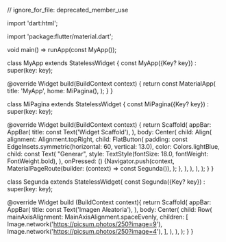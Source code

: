 // ignore_for_file: deprecated_member_use

import 'dart:html';

import 'package:flutter/material.dart';

void main() => runApp(const MyApp());

class MyApp extends StatelessWidget {
  const MyApp({Key? key}) : super(key: key);

  @override
  Widget build(BuildContext context) {
    return const MaterialApp(
      title: 'MyApp',
      home: MiPagina(),
    );
  }
}

class MiPagina extends StatelessWidget {
  const MiPagina({Key? key}) : super(key: key);

  @override
  Widget build(BuildContext context) {
    return Scaffold(
      appBar: AppBar(
        title: const Text('Widget Scaffold'),
      ),
      body: Center(
        child: Align(
          alignment: Alignment.topRight,
          child: FlatButton(
            padding: const EdgeInsets.symmetric(horizontal: 60, vertical: 13.0),
            color: Colors.lightBlue,
            child: const Text(
              "Generar",
              style: TextStyle(fontSize: 18.0, fontWeight: FontWeight.bold),
            ),
            onPressed: () {Navigator.push(context,
    MaterialPageRoute(builder: (context) => const Segunda()),
  ); },
          ),
        ),
      ),
    );
  }
}

class Segunda extends StatelessWidget{
  const Segunda({Key? key}) : super(key: key);

  @override 
  Widget build (BuildContext context){
    return Scaffold(
      appBar: AppBar(
        title: const Text('Imagen Aleatoria'),
      ),
      body: Center(
        child: Row(
        mainAxisAlignment: MainAxisAlignment.spaceEvenly,
      children: [
          Image.network('https://picsum.photos/250?image=9'),
          Image.network('https://picsum.photos/250?image=4'),
        ], 
        ),
      ),
      );
  }
}

